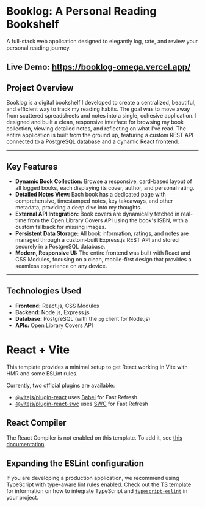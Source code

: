 # Booklog: A Personal Reading Bookshelf

A full-stack web application designed to elegantly log, rate, and review your personal reading journey.

**Live Demo:** https://booklog-omega.vercel.app/
---

## Project Overview

Booklog is a digital bookshelf I developed to create a centralized, beautiful, and efficient way to track my reading habits. The goal was to move away from scattered spreadsheets and notes into a single, cohesive application. I designed and built a clean, responsive interface for browsing my book collection, viewing detailed notes, and reflecting on what I've read. The entire application is built from the ground up, featuring a custom REST API connected to a PostgreSQL database and a dynamic React frontend.

---

## Key Features

* **Dynamic Book Collection:** Browse a responsive, card-based layout of all logged books, each displaying its cover, author, and personal rating.
* **Detailed Notes View:** Each book has a dedicated page with comprehensive, timestamped notes, key takeaways, and other metadata, providing a deep dive into my thoughts.
* **External API Integration:** Book covers are dynamically fetched in real-time from the Open Library Covers API using the book's ISBN, with a custom fallback for missing images.
* **Persistent Data Storage:** All book information, ratings, and notes are managed through a custom-built Express.js REST API and stored securely in a PostgreSQL database.
* **Modern, Responsive UI:** The entire frontend was built with React and CSS Modules, focusing on a clean, mobile-first design that provides a seamless experience on any device.

---

## Technologies Used

* **Frontend:** React.js, CSS Modules
* **Backend:** Node.js, Express.js
* **Database:** PostgreSQL (with the `pg` client for Node.js)
* **APIs:** Open Library Covers API



# React + Vite

This template provides a minimal setup to get React working in Vite with HMR and some ESLint rules.

Currently, two official plugins are available:

- [@vitejs/plugin-react](https://github.com/vitejs/vite-plugin-react/blob/main/packages/plugin-react) uses [Babel](https://babeljs.io/) for Fast Refresh
- [@vitejs/plugin-react-swc](https://github.com/vitejs/vite-plugin-react/blob/main/packages/plugin-react-swc) uses [SWC](https://swc.rs/) for Fast Refresh

## React Compiler

The React Compiler is not enabled on this template. To add it, see [this documentation](https://react.dev/learn/react-compiler/installation).

## Expanding the ESLint configuration

If you are developing a production application, we recommend using TypeScript with type-aware lint rules enabled. Check out the [TS template](https://github.com/vitejs/vite/tree/main/packages/create-vite/template-react-ts) for information on how to integrate TypeScript and [`typescript-eslint`](https://typescript-eslint.io) in your project.
